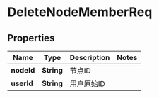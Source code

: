 

# DeleteNodeMemberReq


## Properties

| Name | Type | Description | Notes |
|------------ | ------------- | ------------- | -------------|
|**nodeId** | **String** | 节点ID |  |
|**userId** | **String** | 用户原始ID |  |



